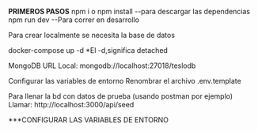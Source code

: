 **PRIMEROS PASOS**
npm i o npm install --para descargar las dependencias
npm run dev  --Para correr en desarrollo
 
Para crear localmente se necesita la base de datos

docker-compose up -d *El -d,significa detached

MongoDB URL Local: mongodb://localhost:27018/teslodb

Configurar las variables de entorno
Renombrar el archivo .env.template

Para llenar la bd con datos de prueba (usando postman por ejemplo)
Llamar: http://localhost:3000/api/seed

***CONFIGURAR LAS VARIABLES DE ENTORNO
